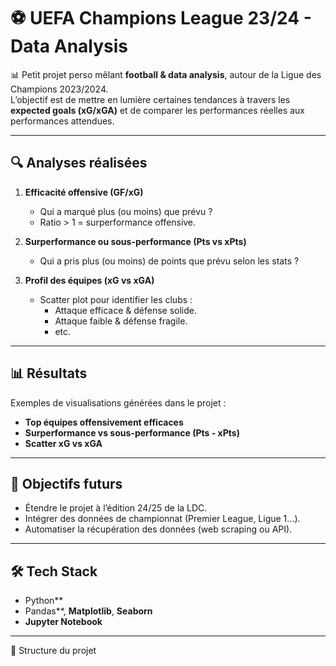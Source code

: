 # ⚽ UEFA Champions League 23/24 - Data Analysis

📊 Petit projet perso mêlant **football & data analysis**, autour de la Ligue des Champions 2023/2024.  
L’objectif est de mettre en lumière certaines tendances à travers les **expected goals (xG/xGA)** et de comparer les performances réelles aux performances attendues.

---

## 🔍 Analyses réalisées

1. **Efficacité offensive (GF/xG)**
   - Qui a marqué plus (ou moins) que prévu ?
   - Ratio > 1 = surperformance offensive.

2. **Surperformance ou sous-performance (Pts vs xPts)**
   - Qui a pris plus (ou moins) de points que prévu selon les stats ?

3. **Profil des équipes (xG vs xGA)**
   - Scatter plot pour identifier les clubs :
     - Attaque efficace & défense solide.
     - Attaque faible & défense fragile.
     - etc.

---

## 📊 Résultats

Exemples de visualisations générées dans le projet :

- **Top équipes offensivement efficaces**  
- **Surperformance vs sous-performance (Pts - xPts)**  
- **Scatter xG vs xGA**  

---

## 🚀 Objectifs futurs

- Étendre le projet à l’édition 24/25 de la LDC.  
- Intégrer des données de championnat (Premier League, Ligue 1…).  
- Automatiser la récupération des données (web scraping ou API).  

---

## 🛠️ Tech Stack

- Python**
- Pandas**, **Matplotlib**, **Seaborn**
- **Jupyter Notebook**

---

📂 Structure du projet

